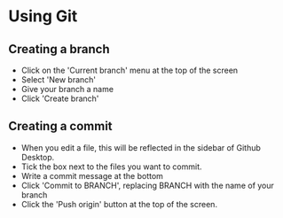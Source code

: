 # Using Git

## Creating a branch
<ul>
    <li>Click on the 'Current branch' menu at the top of the screen</li>
    <li>Select 'New branch'</li>
    <li>Give your branch a name</li>
    <li>Click 'Create branch'</li>
</ul>

## Creating a commit
<ul>
    <li>When you edit a file, this will be reflected in the sidebar of Github Desktop.</li>
    <li>Tick the box next to the files you want to commit.</li>
    <li>Write a commit message at the bottom</li>
    <li>Click 'Commit to BRANCH', replacing BRANCH with the name of your branch</li>
    <li>Click the 'Push origin' button at the top of the screen.</li>
</ul>
